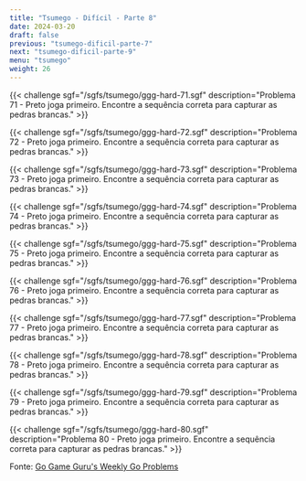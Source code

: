 ```yaml
---
title: "Tsumego - Difícil - Parte 8"
date: 2024-03-20
draft: false
previous: "tsumego-dificil-parte-7"
next: "tsumego-dificil-parte-9"
menu: "tsumego"
weight: 26
---
```


{{< challenge sgf="/sgfs/tsumego/ggg-hard-71.sgf" description="Problema 71 - Preto joga primeiro. Encontre a sequência correta para capturar as pedras brancas." >}}

{{< challenge sgf="/sgfs/tsumego/ggg-hard-72.sgf" description="Problema 72 - Preto joga primeiro. Encontre a sequência correta para capturar as pedras brancas." >}}

{{< challenge sgf="/sgfs/tsumego/ggg-hard-73.sgf" description="Problema 73 - Preto joga primeiro. Encontre a sequência correta para capturar as pedras brancas." >}}

{{< challenge sgf="/sgfs/tsumego/ggg-hard-74.sgf" description="Problema 74 - Preto joga primeiro. Encontre a sequência correta para capturar as pedras brancas." >}}

{{< challenge sgf="/sgfs/tsumego/ggg-hard-75.sgf" description="Problema 75 - Preto joga primeiro. Encontre a sequência correta para capturar as pedras brancas." >}}

{{< challenge sgf="/sgfs/tsumego/ggg-hard-76.sgf" description="Problema 76 - Preto joga primeiro. Encontre a sequência correta para capturar as pedras brancas." >}}

{{< challenge sgf="/sgfs/tsumego/ggg-hard-77.sgf" description="Problema 77 - Preto joga primeiro. Encontre a sequência correta para capturar as pedras brancas." >}}

{{< challenge sgf="/sgfs/tsumego/ggg-hard-78.sgf" description="Problema 78 - Preto joga primeiro. Encontre a sequência correta para capturar as pedras brancas." >}}

{{< challenge sgf="/sgfs/tsumego/ggg-hard-79.sgf" description="Problema 79 - Preto joga primeiro. Encontre a sequência correta para capturar as pedras brancas." >}}

{{< challenge sgf="/sgfs/tsumego/ggg-hard-80.sgf" description="Problema 80 - Preto joga primeiro. Encontre a sequência correta para capturar as pedras brancas." >}}

Fonte: [Go Game Guru's Weekly Go Problems](https://github.com/gogameguru/go-problems)